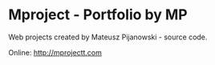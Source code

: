 # Mproject - Portfolio by MP

Web projects created by Mateusz Pijanowski - source code.

Online: http://mprojectt.com
